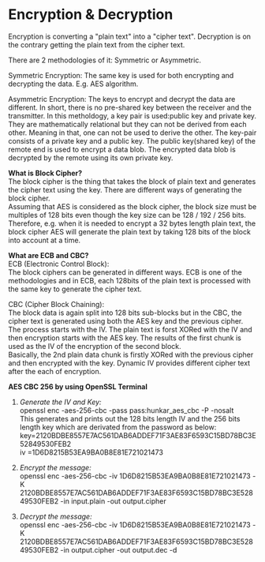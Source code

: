 # Encryption & Decryption

Encryption is converting a "plain text" into a "cipher text". Decryption is on the contrary getting the plain text from the cipher text.

There are 2 methodologies of it: Symmetric or Asymmetric.

Symmetric Encryption: The same key is used for both encrypting and decrypting the data. E.g. AES algorithm.

Asymmetric Encryption: The keys to encrypt and decrypt the data are different. In short, there is no pre-shared key between the receiver and the transmitter. In this metholdogy, a key pair is used:public key and private key. They are mathematically relational but they can not be derived from each other. Meaning in that, one can not be used to derive the other.
The key-pair consists of a private key and a public key. The public key(shared key) of the remote end is used to encrypt a data blob. The encrypted data blob is decrypted by the remote using its own private key. 

**What is Block Cipher?**<br>
The block cipher is the thing that takes the block of plain text and generates the cipher text using the key.
There are different ways of generating the block cipher.<br>
Assuming that AES is considered as the block cipher, the block size must be multiples of 128 bits even though the key size can be 128 / 192 / 256 bits.<br>
Therefore, e.g. when it is needed to encrypt a 32 bytes length plain text, the block cipher AES will generate the plain text by taking 128 bits of the block into account at a time.
 
**What are ECB and CBC?**<br>
ECB (Electronic Control Block):<br>
The block ciphers can be generated in different ways. ECB is one of the methodologies and in ECB, each 128bits of the plain text is processed with the same key to generate the cipher text.

CBC (Cipher Block Chaining):<br>
The block data is again split into 128 bits sub-blocks but in the CBC, the cipher text is generated using both the AES key and the previous cipher.<br>
The process starts with the IV. The plain text is forst XORed with the IV and then encryption starts with the AES key.
The results of the first chunk is used as the IV of the encryption of the second block.<br>
Basically, the 2nd plain data chunk is firstly XORed with the previous cipher and then encrypted with the key.
Dynamic IV provides different cipher text after the each of encryption.


**AES CBC 256 by using OpenSSL Terminal**<br>
1. *Generate the IV and Key:*<br>
openssl enc -aes-256-cbc -pass pass:hunkar_aes_cbc -P -nosalt<br>
This generates and prints out the 128 bits length IV and the 256 bits length key which are derivated from the password as below:<br>
key=2120BDBE8557E7AC561DAB6ADDEF71F3AE83F6593C15BD78BC3E52849530FEB2<br>
iv =1D6D8215B53EA9BA0B8E81E721021473<br>

2. *Encrypt the message:*<br>
openssl enc -aes-256-cbc -iv 1D6D8215B53EA9BA0B8E81E721021473 -K 2120BDBE8557E7AC561DAB6ADDEF71F3AE83F6593C15BD78BC3E52849530FEB2 -in input.plain  -out output.cipher

2. *Decrypt the message:*<br>
openssl enc -aes-256-cbc -iv 1D6D8215B53EA9BA0B8E81E721021473 -K 2120BDBE8557E7AC561DAB6ADDEF71F3AE83F6593C15BD78BC3E52849530FEB2 -in output.cipher  -out output.dec -d
